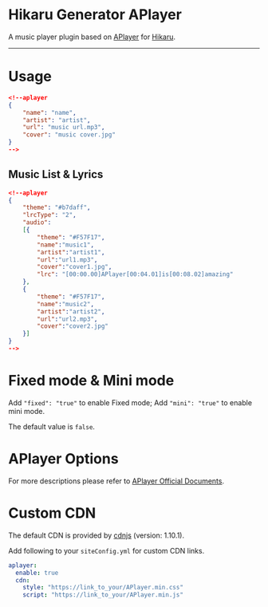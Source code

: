 # Hikaru Generator APlayer

A music player plugin based on [APlayer](https://github.com/MoePlayer/APlayer) for [Hikaru](https://github.com/AlynxZhou/hikaru).

------------------

# Usage

``` json
<!--aplayer
{
    "name": "name",
    "artist": "artist",
    "url": "music url.mp3",
    "cover": "music cover.jpg"
}
-->
```

## Music List & Lyrics

``` json
<!--aplayer
{
    "theme": "#b7daff",
    "lrcType": "2",
    "audio":
    [{
        "theme": "#F57F17",
        "name":"music1",
        "artist":"artist1",
        "url":"url1.mp3",
        "cover":"cover1.jpg",
        "lrc": "[00:00.00]APlayer[00:04.01]is[00:08.02]amazing"
    },
    {
        "theme": "#F57F17",
        "name":"music2",
        "artist":"artist2",
        "url":"url2.mp3",
        "cover":"cover2.jpg"
    }]
}
-->
```

# Fixed mode & Mini mode

Add `"fixed": "true"` to enable Fixed mode;
Add `"mini": "true"` to enable mini mode.

The default value is `false`.

# APlayer Options

For more descriptions please refer to [APlayer Official Documents](https://aplayer.js.org/#/home?id=options).

# Custom CDN

The default CDN is provided by [cdnjs](https://cdnjs.com/libraries/aplayer) (version: 1.10.1).

Add following to your `siteConfig.yml` for custom CDN links.

``` yaml
aplayer:
  enable: true
  cdn:
    style: "https://link_to_your/APlayer.min.css"
    script: "https://link_to_your/APlayer.min.js"

```
